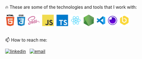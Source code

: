 :fire: These are some of the technologies and tools that I work with:  

<div>
  <img 
    height="40" 
    src="./assets/techs_tools.png" 
    alt="Techs"
  />
</div>

<br>

:mailbox: How to reach me:  

[![linkedin](https://img.shields.io/badge/LinkedIn-Marcelo%20Soares%20Peralta-blue)](https://www.linkedin.com/in/marcelo-soares-peralta-b1a7aa95/)
&nbsp;
<a href="mailto:marcelosperalta@gmail.com">
  ![email](https://img.shields.io/badge/e--mail-marcelosperalta%40gmail.com-red)
</a>